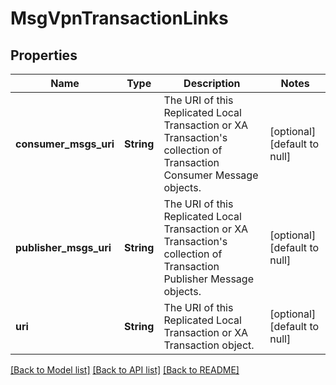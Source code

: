 # MsgVpnTransactionLinks

## Properties
Name | Type | Description | Notes
------------ | ------------- | ------------- | -------------
**consumer_msgs_uri** | **String** | The URI of this Replicated Local Transaction or XA Transaction&#39;s collection of Transaction Consumer Message objects. | [optional] [default to null]
**publisher_msgs_uri** | **String** | The URI of this Replicated Local Transaction or XA Transaction&#39;s collection of Transaction Publisher Message objects. | [optional] [default to null]
**uri** | **String** | The URI of this Replicated Local Transaction or XA Transaction object. | [optional] [default to null]

[[Back to Model list]](../README.md#documentation-for-models) [[Back to API list]](../README.md#documentation-for-api-endpoints) [[Back to README]](../README.md)



